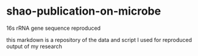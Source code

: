 # shao-publication-on-microbe
 16s rRNA gene sequence reproduced

this markdown is a repository of the data and script I used for reproduced output of my research
